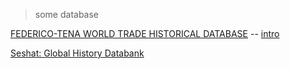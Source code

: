 > some database

[FEDERICO-TENA WORLD TRADE HISTORICAL DATABASE](https://www.uc3m.es/ss/Satellite/UC3MInstitucional/es/TextoMixta/1371246237481/Federico-Tena_World_Trade_Historical_Database) -- [intro](https://voxeu.org/article/world-trade-historical-database)

[Seshat: Global History Databank](http://seshatdatabank.info/)


